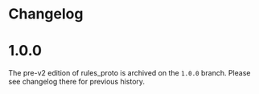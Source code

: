 # Changelog

# 1.0.0

The pre-v2 edition of rules_proto is archived on the `1.0.0` branch.  Please see
changelog there for previous history.